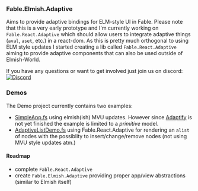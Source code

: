 ### Fable.Elmish.Adaptive


Aims to provide adaptive bindings for ELM-style UI in Fable.
Please note that this is a very early prototype and I'm currently working on `Fable.React.Adaptive` which should allow users to
integrate adaptive things (`aval`, `aset`, etc.) in a react-dom. 
As this is pretty much orthogonal to using ELM style updates I started creating a lib called `Fable.React.Adaptive` aiming to provide adaptive components that can also be used outside of Elmish-World.

If you have any questions or want to get involved just join us on discord: [![Discord](https://discordapp.com/api/guilds/611129394764840960/widget.png)](https://discord.gg/UyecnhM)

### Demos

The Demo project currently contains two examples:
* [SimpleApp.fs](https://github.com/krauthaufen/Fable.Elmish.Adaptive/blob/master/src/Demo/SimpleApp.fs) using elmish(ish) MVU updates.
  However since [Adaptify](https://github.com/krauthaufen/Adaptify) is not yet finished the example is limited to a *primitive* model.
* [AdaptiveListDemo.fs](https://github.com/krauthaufen/Fable.Elmish.Adaptive/blob/master/src/Demo/AdaptiveListDemo.fs) using Fable.React.Adaptive for rendering an `alist` of nodes with the possiblity to insert/change/remove nodes (not using MVU style updates atm.)

#### Roadmap
* complete `Fable.React.Adaptive`
* create `Fable.Elmish.Adaptive` providing proper app/view abstractions (similar to Elmish itself)
